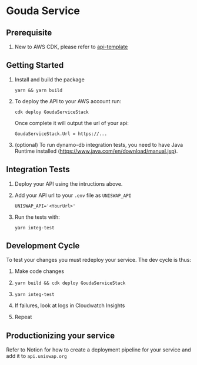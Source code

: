 # Gouda Service

## Prerequisite

1. New to AWS CDK, please refer to [api-template](https://github.com/Uniswap/api-template)

## Getting Started

1. Install and build the package
   ```
   yarn && yarn build
   ```
2. To deploy the API to your AWS account run:
   ```
   cdk deploy GoudaServiceStack
   ```
   Once complete it will output the url of your api:
   ```
   GoudaServiceStack.Url = https://...
   ```
3. (optional) To run dynamo-db integration tests, you need to have Java Runtime installed (https://www.java.com/en/download/manual.jsp).

## Integration Tests

1. Deploy your API using the intructions above.

1. Add your API url to your `.env` file as `UNISWAP_API`

   ```
   UNISWAP_API='<YourUrl>'
   ```

1. Run the tests with:
   ```
   yarn integ-test
   ```

## Development Cycle

To test your changes you must redeploy your service. The dev cycle is thus:

1. Make code changes

1. `yarn build && cdk deploy GoudaServiceStack`

1. `yarn integ-test`

1. If failures, look at logs in Cloudwatch Insights

1. Repeat

## Productionizing your service

Refer to Notion for how to create a deployment pipeline for your service and add it to `api.uniswap.org`
